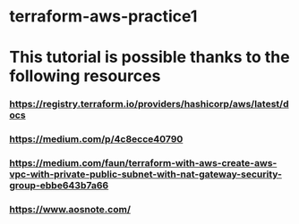 # terraform-aws-practice1


# This tutorial is possible thanks to the following resources
### https://registry.terraform.io/providers/hashicorp/aws/latest/docs 
### https://medium.com/p/4c8ecce40790 
### https://medium.com/faun/terraform-with-aws-create-aws-vpc-with-private-public-subnet-with-nat-gateway-security-group-ebbe643b7a66
### https://www.aosnote.com/ 
